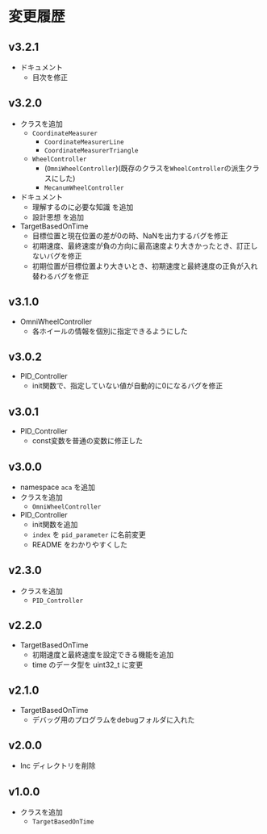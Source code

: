 # 変更履歴

## v3.2.1
- ドキュメント
  - 目次を修正

## v3.2.0
- クラスを追加
  - `CoordinateMeasurer`
    - `CoordinateMeasurerLine`
    - `CoordinateMeasurerTriangle`
  - `WheelController`
    - (`OmniWheelController`)(既存のクラスを`WheelController`の派生クラスにした)
    - `MecanumWheelController`
- ドキュメント
  - 理解するのに必要な知識 を追加
  - 設計思想 を追加
- TargetBasedOnTime
  - 目標位置と現在位置の差が0の時、NaNを出力するバグを修正
  - 初期速度、最終速度が負の方向に最高速度より大きかったとき、訂正しないバグを修正
  - 初期位置が目標位置より大きいとき、初期速度と最終速度の正負が入れ替わるバグを修正

## v3.1.0
- OmniWheelController
  - 各ホイールの情報を個別に指定できるようにした

## v3.0.2
- PID_Controller
  - init関数で、指定していない値が自動的に0になるバグを修正

## v3.0.1
- PID_Controller
  - const変数を普通の変数に修正した

## v3.0.0
- namespace `aca` を追加
- クラスを追加
  - `OmniWheelController`
- PID_Controller
  - init関数を追加
  - `index` を `pid_parameter` に名前変更
  - README をわかりやすくした

## v2.3.0
- クラスを追加 
  - `PID_Controller`

## v2.2.0
- TargetBasedOnTime
  - 初期速度と最終速度を設定できる機能を追加
  - time のデータ型を uint32_t に変更

## v2.1.0
- TargetBasedOnTime
  - デバッグ用のプログラムをdebugフォルダに入れた

## v2.0.0
- Inc ディレクトリを削除

## v1.0.0
- クラスを追加
    - `TargetBasedOnTime`
